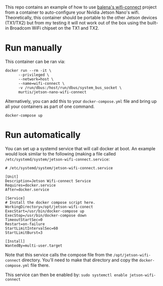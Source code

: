 This repo contains an example of how to use [balena's wifi-connect](https://github.com/balena-io/wifi-connect) project from a container to auto-configure your Nvidia Jetson Nano's wifi. Theoretically, this container should be portable to the other Jetson devices (TX1/TX2) but from my testing it will not work out of the box using the built-in Broadcom WiFi chipset on the TX1 and TX2.

# Run manually
This container can be ran via:

```!bash
docker run --rm -it \
      --privileged \
      --network=host \
      --name=wifi-connect \
      -v /run/dbus:/host/run/dbus/system_bus_socket \
      murtis/jetson-nano-wifi-connect
```

Alternatively, you can add this to your `docker-compose.yml` file and bring up all your containers as part of one command.

```!bash
docker-compose up
```

# Run automatically
You can set up a systemd service that will call docker at boot. An example would look similar to the following (making a file called `/etc/systemd/system/jetson-wifi-connect.service`:

```!bash
# /etc/systemd/system/jetson-wifi-connect.service

[Unit]
Description=Jetson Wifi-connect Service
Requires=docker.service
After=docker.service

[Service]
# Install the docker compose script here.
WorkingDirectory=/opt/jetson-wifi-conect
ExecStart=/usr/bin/docker-compose up
ExecStop=/usr/bin/docker-compose down
TimeoutStartSec=0
Restart=on-failure
StartLimitIntervalSec=60
StartLimitBurst=3

[Install]
WantedBy=multi-user.target
```

Note that this service calls the compose file from the `/opt/jetson-wifi-connect` directory. You'll need to make that directory and copy the `docker-compose.yml` file there.

This service can then be enabled by: `sudo systemctl enable jetson-wifi-connect`

